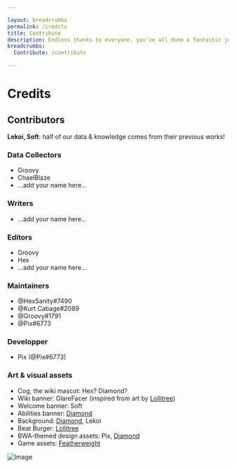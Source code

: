 ```yaml
---

layout: breadcrumbs
permalink: /credits
title: Contribute
description: Endless thanks to everyone, you've all done a fantastic job!
breadcrumbs:
  Contribute: /contribute

---
```


# Credits

## Contributors

<div markdown="1" class="ghcms ghcms-contributors">

**Lekoi, Soft**: half of our data & knowledge comes from their previous works!

### Data Collectors

- Groovy
- ChaelBlaze
- …add your name here…

### Writers

- …add your name here…

### Editors

- Groovy
- Hex
- …add your name here…

### Maintainers

- @HexSanity#7490
- @Kurt Cabage#2089
- @Groovy#1791
- @Pix#6773

### Developper

- Pix (@Pix#6773)

</div>

### Art & visual assets

<div markdown="1" class="ghcms ghcms-art">

- Cog, the wiki mascot: Hex? Diamond?
- Wiki banner: GlareFacer (inspired from art by [Lollitree](<https://twitter.com/lollitree_art>))
- Welcome banner: Soft
- Abilities banner: [Diamond](<https://youtu.be/dQw4w9WgXcQ>)
- Background: [Diamond](<https://youtu.be/dQw4w9WgXcQ>), Lekoi
- Beat Burger: [Lollitree](<https://twitter.com/lollitree_art>)
- BWA-themed design assets: Pix, [Diamond](<https://youtu.be/dQw4w9WgXcQ>)
- Game assets: [Featherweight](<https://www.featherweightgames.com/botworld>)

</div>


![Image](https://cdn.discordapp.com/attachments/824812153877430315/898908202203238440/1634386739542.png)
